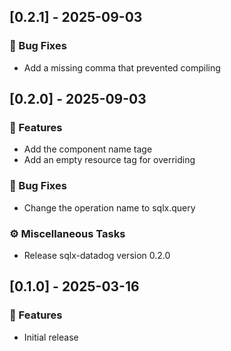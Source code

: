 ## [0.2.1] - 2025-09-03

### 🐛 Bug Fixes

- Add a missing comma that prevented compiling
## [0.2.0] - 2025-09-03

### 🚀 Features

- Add the component name tage
- Add an empty resource tag for overriding

### 🐛 Bug Fixes

- Change the operation name to sqlx.query

### ⚙️ Miscellaneous Tasks

- Release sqlx-datadog version 0.2.0
## [0.1.0] - 2025-03-16

### 🚀 Features

- Initial release
